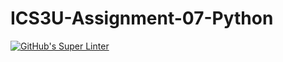 # ICS3U-Assignment-07-Python

[![GitHub's Super Linter](https://github.com/Samuel-Webster-178/ICS3U-Assignment-07-Python/workflows/GitHub's%20Super%20Linter/badge.svg)](https://github.com/Samuel-Webster-178/ICS3U-Assignment-07-Python/actions)
